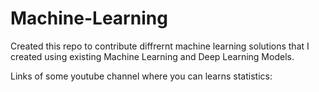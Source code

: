 # Machine-Learning
Created this repo to contribute diffrernt machine learning solutions that I created using existing Machine Learning and Deep Learning Models.

Links of some youtube channel where you can learns statistics:
#
